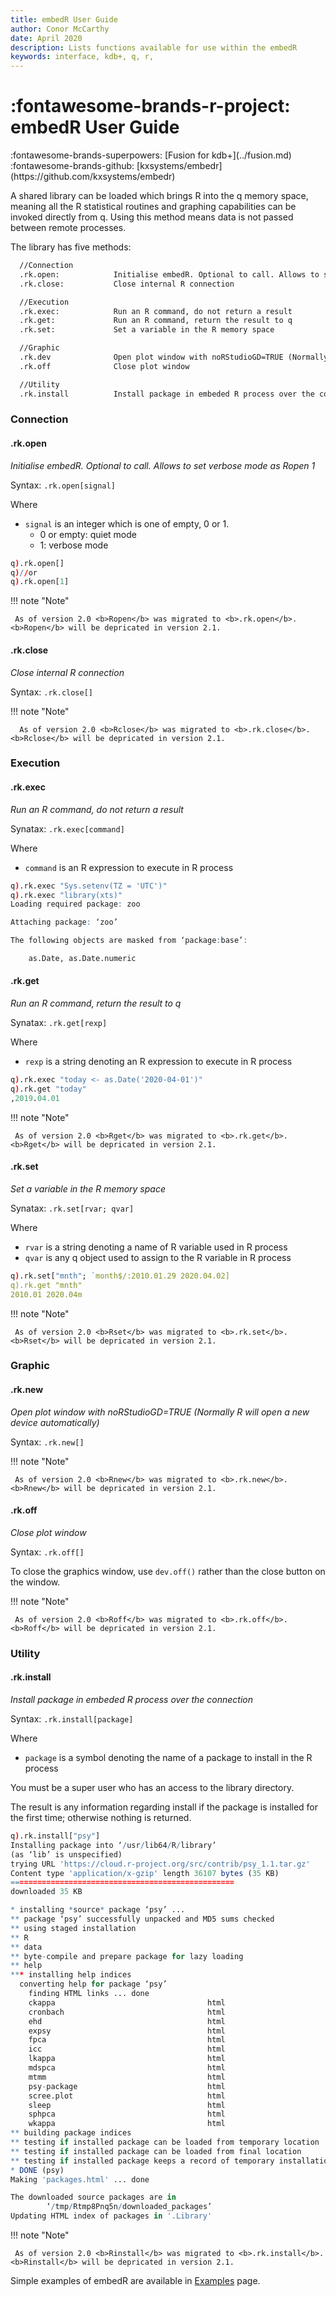 ```yaml
---
title: embedR User Guide
author: Conor McCarthy
date: April 2020
description: Lists functions available for use within the embedR
keywords: interface, kdb+, q, r, 
---
```


# :fontawesome-brands-r-project: embedR User Guide

<div class="fusion" markdown="1">
:fontawesome-brands-superpowers: [Fusion for kdb+](../fusion.md)
</div>
:fontawesome-brands-github:
[kxsystems/embedr](https://github.com/kxsystems/embedr)

A shared library can be loaded which brings R into the q memory space,
meaning all the R statistical routines and graphing capabilities can be invoked directly from q.
Using this method means data is not passed between remote processes.

The library has five methods:

```txt
  //Connection
  .rk.open:            Initialise embedR. Optional to call. Allows to set verbose mode as Ropen 1
  .rk.close:           Close internal R connection

  //Execution
  .rk.exec:            Run an R command, do not return a result
  .rk.get:             Run an R command, return the result to q
  .rk.set:             Set a variable in the R memory space

  //Graphic
  .rk.dev              Open plot window with noRStudioGD=TRUE (Normally R will open a new device automatically)
  .rk.off              Close plot window

  //Utility
  .rk.install          Install package in embeded R process over the connection

```

### Connection

#### .rk.open

_Initialise embedR. Optional to call. Allows to set verbose mode as Ropen 1_

Syntax: `.rk.open[signal]`

Where

- `signal` is an integer which is one of empty, 0 or 1.
     * 0 or empty: quiet mode
     * 1: verbose mode

```q
q).rk.open[]
q)//or
q).rk.open[1]
```

!!! note "Note"

     As of version 2.0 <b>Ropen</b> was migrated to <b>.rk.open</b>. <b>Ropen</b> will be depricated in version 2.1.

#### .rk.close

_Close internal R connection_

Syntax: `.rk.close[]`

!!! note "Note"

      As of version 2.0 <b>Rclose</b> was migrated to <b>.rk.close</b>. <b>Rclose</b> will be depricated in version 2.1.

### Execution

#### .rk.exec

_Run an R command, do not return a result_

Synatax: `.rk.exec[command]`

Where

- `command` is an R expression to execute in R process

```q
q).rk.exec "Sys.setenv(TZ = 'UTC')"
q).rk.exec "library(xts)"
Loading required package: zoo

Attaching package: ‘zoo’

The following objects are masked from ‘package:base’:

    as.Date, as.Date.numeric
```

#### .rk.get

_Run an R command, return the result to q_

Synatax: `.rk.get[rexp]`

Where

- `rexp` is a string denoting an R expression to execute in R process

```q
q).rk.exec "today <- as.Date('2020-04-01')"
q).rk.get "today"
,2019.04.01
```

!!! note "Note"

     As of version 2.0 <b>Rget</b> was migrated to <b>.rk.get</b>. <b>Rget</b> will be depricated in version 2.1.

#### .rk.set

_Set a variable in the R memory space_

Synatax: `.rk.set[rvar; qvar]`

Where

- `rvar` is a string denoting a name of R variable used in R process
- `qvar` is any q object used to assign to the R variable in R process

```q
q).rk.set["mnth"; `month$/:2010.01.29 2020.04.02]
q).rk.get "mnth"
2010.01 2020.04m
```

!!! note "Note"

     As of version 2.0 <b>Rset</b> was migrated to <b>.rk.set</b>. <b>Rset</b> will be depricated in version 2.1.

### Graphic

#### .rk.new

_Open plot window with noRStudioGD=TRUE (Normally R will open a new device automatically)_

Syntax: `.rk.new[]`

!!! note "Note"

     As of version 2.0 <b>Rnew</b> was migrated to <b>.rk.new</b>. <b>Rnew</b> will be depricated in version 2.1.

#### .rk.off

_Close plot window_

Syntax: `.rk.off[]`

To close the graphics window, use `dev.off()` rather than the close button on the window.

!!! note "Note"

     As of version 2.0 <b>Roff</b> was migrated to <b>.rk.off</b>. <b>Roff</b> will be depricated in version 2.1.

### Utility

#### .rk.install

_Install package in embeded R process over the connection_

Syntax: `.rk.install[package]`

Where

- `package` is a symbol denoting the name of a package to install in the R process

You must be a super user who has an access to the library directory.

The result is any information regarding install if the package is installed for the first time; otherwise nothing is returned.

```q
q).rk.install["psy"]
Installing package into ‘/usr/lib64/R/library’
(as ‘lib’ is unspecified)
trying URL 'https://cloud.r-project.org/src/contrib/psy_1.1.tar.gz'
Content type 'application/x-gzip' length 36107 bytes (35 KB)
==================================================
downloaded 35 KB

* installing *source* package ‘psy’ ...
** package ‘psy’ successfully unpacked and MD5 sums checked
** using staged installation
** R
** data
** byte-compile and prepare package for lazy loading
** help
*** installing help indices
  converting help for package ‘psy’
    finding HTML links ... done
    ckappa                                  html  
    cronbach                                html  
    ehd                                     html  
    expsy                                   html  
    fpca                                    html  
    icc                                     html  
    lkappa                                  html  
    mdspca                                  html  
    mtmm                                    html  
    psy-package                             html  
    scree.plot                              html  
    sleep                                   html  
    sphpca                                  html  
    wkappa                                  html  
** building package indices
** testing if installed package can be loaded from temporary location
** testing if installed package can be loaded from final location
** testing if installed package keeps a record of temporary installation path
* DONE (psy)
Making 'packages.html' ... done

The downloaded source packages are in
        ‘/tmp/Rtmp8Pnq5n/downloaded_packages’
Updating HTML index of packages in '.Library'
```

!!! note "Note"

     As of version 2.0 <b>Rinstall</b> was migrated to <b>.rk.install</b>. <b>Rinstall</b> will be depricated in version 2.1.


Simple examples of embedR are available in [Examples](examples.md) page.